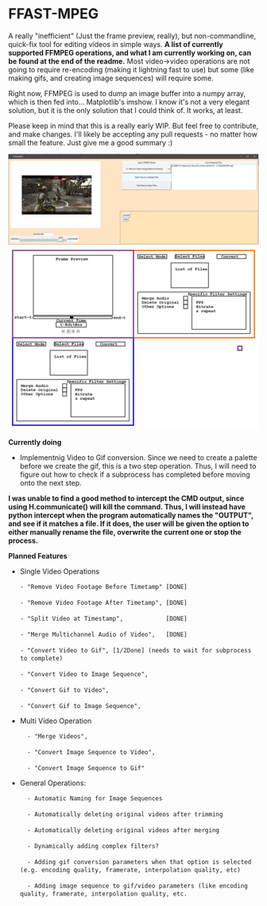 # FFAST-MPEG
 A really "inefficient" (Just the frame preview, really), but non-commandline, quick-fix tool for editing videos in simple ways. **A list of currently supported FFMPEG operations, and what I am currently working on, can be found at the end of the readme.** Most video->video operations are not going to require re-encoding (making it lightning fast to use) but some (like making gifs, and creating image sequences) will require some.

Right now, FFMPEG is used to dump an image buffer into a numpy array, which is then fed into... Matplotlib's imshow. I know it's not a very elegant solution, but it is the only solution that I could think of. It works, at least.

Please keep in mind that this is a really early WIP. But feel free to contribute, and make changes. I'll likely be accepting any pull requests - no matter how small the feature. Just give me a good summary :)

![The appearance of the Editor in version v0.1](https://raw.githubusercontent.com/DeltaMod/FFAST-MPEG/master/FFAST-MPEG.PNG)
![The planned appearance of the Editor for version whatever.](https://raw.githubusercontent.com/DeltaMod/FFAST-MPEG/master/FFAST-MPEG-Layout.png)

**Currently doing**
  * Implementnig Video to Gif conversion. Since we need to create a palette before we create the gif, this is a two step operation. Thus, I will need to figure out how to check if a subprocess has completed before moving onto the next step.
  
  **I was unable to find a good method to intercept the CMD output, since using H.communicate() will kill the command. Thus, I will instead have python intercept when the program automatically names the "OUTPUT", and see if it matches a file. If it does, the user will be given the option to either manually rename the file, overwrite the current one or stop the process.** 
  
**Planned Features**

 * Single Video Operations

       - "Remove Video Footage Before Timetamp" [DONE]
       
       - "Remove Video Footage After Timetamp", [DONE]
       
       - "Split Video at Timestamp",            [DONE]
       
       - "Merge Multichannel Audio of Video",   [DONE]
       
       - "Convert Video to Gif", [1/2Done] (needs to wait for subprocess to complete)
       
       - "Convert Video to Image Sequence",
       
       - "Convert Gif to Video",
       
       - "Convert Gif to Image Sequence", 

* Multi Video Operation

        - "Merge Videos",
        
        - "Convert Image Sequence to Video",
        
        - "Convert Image Sequence to Gif"
        
* General Operations:
 
        - Automatic Naming for Image Sequences
 
        - Automatically deleting original videos after trimming
 
        - Automatically deleting original videos after merging
        
        - Dynamically adding complex filters?
        
        - Adding gif conversion parameters when that option is selected (e.g. encoding quality, framerate, interpolation quality, etc)
        
        - Adding image sequence to gif/video parameters (like encoding quality, framerate, interpolation quality, etc.
  
